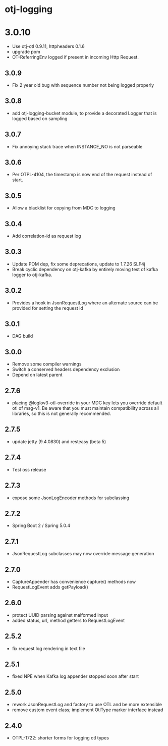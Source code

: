 otj-logging
===========
3.0.10
======
* Use otj-otl 0.9.11, httpheaders 0.1.6
* upgrade pom
* OT-ReferringEnv logged if present in incoming Http Request.

3.0.9
-----
* Fix 2 year old bug with sequence number not being logged properly

3.0.8
-----
* add otj-logging-bucket module, to provide a decorated Logger that is logged based on sampling

3.0.7
-----
* Fix annoying stack trace when INSTANCE_NO is not parseable

3.0.6
-----
* Per OTPL-4104, the timestamp is now end of the request instead of start.

3.0.5
-----
* Allow a blacklist for copying from MDC to logging

3.0.4
-----
* Add correlation-id as request log

3.0.3
------
* Update POM dep, fix some deprecations, update to 1.7.26 SLF4j
* Break cyclic dependency on otj-kafka by entirely moving test of kafka logger to otj-kafka.

3.0.2
-----
* Provides a hook in JsonRequestLog where an alternate source can be provided for setting the request id

3.0.1
-----
* DAG build

3.0.0
-----
* Remove some compiler warnings
* Switch a conserved headers dependency exclusion
* Depend on latest parent

2.7.6
----
* placing @loglov3-otl-override in your MDC key lets you override default otl of msg-v1.
Be aware that you must maintain compatibility across all libraries, so this is not generally recommended.

2.7.5
-----
* update jetty (9.4.0830) and resteasy (beta 5)

2.7.4
-----
* Test oss release

2.7.3
-----
* expose some JsonLogEncoder methods for subclassing

2.7.2
-----
* Spring Boot 2 / Spring 5.0.4

2.7.1
-----

* JsonRequestLog subclasses may now override message generation

2.7.0
-----

* CaptureAppender has convenience capture() methods now
* RequestLogEvent adds getPayload()

2.6.0
-----

* protect UUID parsing against malformed input
* added status, url, method getters to RequestLogEvent

2.5.2
-----

* fix request log rendering in text file

2.5.1
-----

* fixed NPE when Kafka log appender stopped soon after start

2.5.0
-----

* rework JsonRequestLog and factory to use OTL and be more extensible
* remove custom event class; implement OtlType marker interface instead

2.4.0
-----

* OTPL-1722: shorter forms for logging otl types

